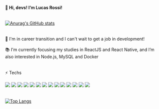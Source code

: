 <strong> 👋 Hi, devs! I’m Lucas Rossi! </strong> <br />
<br />
<br />
[![Anurag's GitHub stats](https://github-readme-stats.vercel.app/api?username=lucasRosssi&hide=prs,issues,contribs&show_icons=true)](https://github.com/anuraghazra/github-readme-stats) <br />
<br />
<br />
💼 I'm in career transition and I can't wait to get a job in development! <br />
<br />
📚 I'm currently focusing my studies in ReactJS and React Native, and I’m also interested in Node.js, MySQL and Docker <br />
<br />
<br />
⚡ Techs <br />
<br />
<img src="https://img.shields.io/badge/HTML5-E34F26?style=for-the-badge&logo=html5&logoColor=white" />
<img src="https://img.shields.io/badge/CSS3-1572B6?style=for-the-badge&logo=css3&logoColor=white" />
<img src="https://img.shields.io/badge/Sass-CC6699?style=for-the-badge&logo=sass&logoColor=white" />
<img src="https://img.shields.io/badge/JavaScript-323330?style=for-the-badge&logo=javascript&logoColor=F7DF1E" />
<img src="https://img.shields.io/badge/TypeScript-007ACC?style=for-the-badge&logo=typescript&logoColor=white" />
<img src="https://img.shields.io/badge/Bootstrap-563D7C?style=for-the-badge&logo=bootstrap&logoColor=white" />
<img src="https://img.shields.io/badge/SQLite-07405E?style=for-the-badge&logo=sqlite&logoColor=white" />
<img src="https://img.shields.io/badge/jQuery-0769AD?style=for-the-badge&logo=jquery&logoColor=white" />
<img src="https://img.shields.io/badge/React-20232A?style=for-the-badge&logo=react&logoColor=61DAFB" />
<img src="https://img.shields.io/badge/React_Native-20232A?style=for-the-badge&logo=react&logoColor=61DAFB" />
<img src="https://img.shields.io/badge/Expo-1B1F23?style=for-the-badge&logo=expo&logoColor=white" />
<img src="https://img.shields.io/badge/firebase-ffca28?style=for-the-badge&logo=firebase&logoColor=black" />
<img src="https://img.shields.io/badge/Node.js-339933?style=for-the-badge&logo=nodedotjs&logoColor=white" />
<img src="https://img.shields.io/badge/Git-F05032?style=for-the-badge&logo=git&logoColor=white" /> <br />
<br />
<br />
[![Top Langs](https://github-readme-stats.vercel.app/api/top-langs/?username=lucasRosssi)](https://github.com/anuraghazra/github-readme-stats)

  
